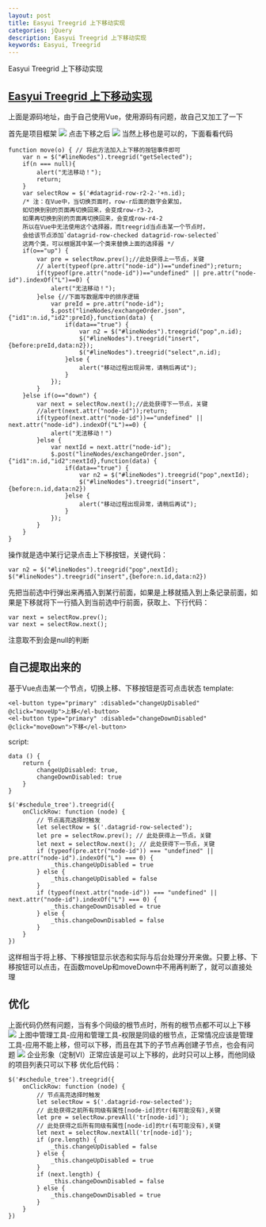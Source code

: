 ```yaml
---
layout: post
title: Easyui Treegrid 上下移动实现
categories: jQuery
description: Easyui Treegrid 上下移动实现
keywords: Easyui, Treegrid
---
```


Easyui Treegrid 上下移动实现

## [Easyui Treegrid 上下移动实现](http://blog.csdn.net/guichang2012/article/details/48155775)
上面是源码地址，由于自己使用Vue，使用源码有问题，故自己又加工了一下
 
首先是项目框架
![](http://i.imgur.com/JFHv8CS.png)
点击下移之后
![](http://i.imgur.com/2YMSjfI.png)
当然上移也是可以的，下面看看代码
```
function move(o) { // 将此方法加入上下移的按钮事件即可  
    var n = $("#lineNodes").treegrid("getSelected");
	if(n === null){
		alert("无法移动！");
		return;
	}
    var selectRow = $('#datagrid-row-r2-2-'+n.id); 
	/* 注：在Vue中，当切换页面时，row-r后面的数字会累加，
	如切换到别的页面再切换回来，会变成row-r3-2，
	如果再切换到别的页面再切换回来，会变成row-r4-2
	所以在Vue中无法使用这个选择器，而treegrid当点击某一个节点时，
	会给该节点添加`datagrid-row-checked datagrid-row-selected`
	这两个类，可以根据其中某一个类来替换上面的选择器 */
    if(o=="up") {  
        var pre = selectRow.prev();//此处获得上一节点，关键  
        // alert(typeof(pre.attr("node-id"))=="undefined");return;  
        if(typeof(pre.attr("node-id"))=="undefined" || pre.attr("node-id").indexOf("L")==0) {  
            alert("无法移动！");  
        }else {//下面写数据库中的排序逻辑  
            var preId = pre.attr("node-id");  
            $.post("lineNodes/exchangeOrder.json",{"id1":n.id,"id2":preId},function(data) {  
                if(data=="true") {  
                    var n2 = $("#lineNodes").treegrid("pop",n.id);  
                    $("#lineNodes").treegrid("insert",{before:preId,data:n2});  
                    $("#lineNodes").treegrid("select",n.id);  
                }else {  
                    alert("移动过程出现异常，请稍后再试");  
                }  
            });  
        }  
    }else if(o=="down") {  
        var next = selectRow.next();//此处获得下一节点，关键  
        //alert(next.attr("node-id"));return;  
        if(typeof(next.attr("node-id"))=="undefined" || next.attr("node-id").indexOf("L")==0) {  
            alert("无法移动！")  
        }else {  
            var nextId = next.attr("node-id");  
            $.post("lineNodes/exchangeOrder.json",{"id1":n.id,"id2":nextId},function(data) {  
                if(data=="true") {  
                    var n2 = $("#lineNodes").treegrid("pop",nextId);  
                    $("#lineNodes").treegrid("insert",{before:n.id,data:n2})  
                }else {  
                    alert("移动过程出现异常，请稍后再试");  
                }  
            });  
        }  
    }  
}  
```
操作就是选中某行记录点击上下移按钮，关键代码：
```
var n2 = $("#lineNodes").treegrid("pop",nextId);  
$("#lineNodes").treegrid("insert",{before:n.id,data:n2})
```
先把当前选中行弹出来再插入到某行前面，如果是上移就插入到上条记录前面，如果是下移就将下一行插入到当前选中行前面，获取上、下行代码：
```
var next = selectRow.prev();  
var next = selectRow.next();
```
注意取不到会是null的判断
## 自己提取出来的
基于Vue点击某一个节点，切换上移、下移按钮是否可点击状态
template:
```
<el-button type="primary" :disabled="changeUpDisabled" @click="moveUp">上移</el-button>
<el-button type="primary" :disabled="changeDownDisabled" @click="moveDown">下移</el-button>
```
script:
```
data () {
	return {
		changeUpDisabled: true,
		changeDownDisabled: true
	}
}

$('#schedule_tree').treegrid({
	onClickRow: function (node) {
	    // 节点高亮选择时触发
        let selectRow = $('.datagrid-row-selected');
        let pre = selectRow.prev(); // 此处获得上一节点，关键
        let next = selectRow.next(); // 此处获得下一节点，关键
        if (typeof(pre.attr("node-id")) === "undefined" || pre.attr("node-id").indexOf("L") === 0) {
            _this.changeUpDisabled = true
        } else {
            _this.changeUpDisabled = false
        }
        if (typeof(next.attr("node-id")) === "undefined" || next.attr("node-id").indexOf("L") === 0) {
            _this.changeDownDisabled = true
        } else {
            _this.changeDownDisabled = false
        }
	}
})
```
这样相当于将上移、下移按钮显示状态和实际与后台处理分开来做。只要上移、下移按钮可以点击，在函数moveUp和moveDown中不用再判断了，就可以直接处理
## 优化
上面代码仍然有问题，当有多个同级的根节点时，所有的根节点都不可以上下移
![](http://i.imgur.com/1GkQh9f.png)
上图中管理工具-应用和管理工具-权限是同级的根节点，正常情况应该是管理工具-应用不能上移，但可以下移，而且在其下的子节点再创建子节点，也会有问题
![](http://i.imgur.com/s2yPH2y.png)
企业形象（定制VI）正常应该是可以上下移的，此时只可以上移，而他同级的项目列表只可以下移
优化后代码：
```
$('#schedule_tree').treegrid({
	onClickRow: function (node) {
	    // 节点高亮选择时触发
        let selectRow = $('.datagrid-row-selected');
        // 此处获得之前所有同级有属性[node-id]的tr(有可能没有),关键
        let pre = selectRow.prevAll('tr[node-id]');
        // 此处获得之后所有同级有属性[node-id]的tr(有可能没有),关键
        let next = selectRow.nextAll('tr[node-id]');
        if (pre.length) {
            _this.changeUpDisabled = false
        } else {
            _this.changeUpDisabled = true
        }
        if (next.length) {
            _this.changeDownDisabled = false
        } else {
            _this.changeDownDisabled = true
        }
	}
})
```
